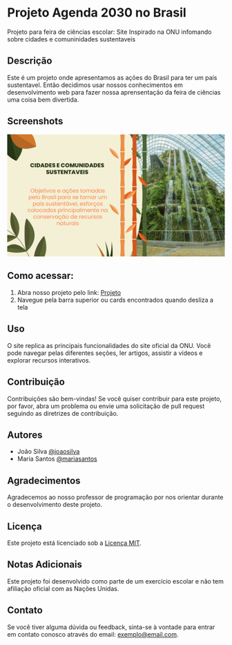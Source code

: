 # Projeto Agenda 2030 no Brasil

Projeto para feira de ciências escolar: Site Inspirado na ONU infomando sobre cidades e comuninidades sustentaveis

## Descrição

Este é um projeto onde apresentamos as ações do Brasil para ter um país sustentavel.
Então decidimos usar nossos conhecimentos em desenvolvimento web para fazer nossa aprensentação da feira de ciências
uma coisa bem divertida.

## Screenshots

![Screenshot do site](assets/img/Banner-prin.jpg)

## Como acessar:

1. Abra nosso projeto pelo link: [Projeto](https://site-onu.vercel.app/)
2. Navegue pela barra superior ou cards encontrados quando desliza a tela

## Uso

O site replica as principais funcionalidades do site oficial da ONU. Você pode navegar pelas diferentes seções, ler artigos, assistir a vídeos e explorar recursos interativos.

## Contribuição

Contribuições são bem-vindas! Se você quiser contribuir para este projeto, por favor, abra um problema ou envie uma solicitação de pull request seguindo as diretrizes de contribuição.

## Autores

- João Silva [@joaosilva](https://github.com/joaosilva)
- Maria Santos [@mariasantos](https://github.com/mariasantos)

## Agradecimentos

Agradecemos ao nosso professor de programação por nos orientar durante o desenvolvimento deste projeto.

## Licença

Este projeto está licenciado sob a [Licença MIT](LICENSE).

## Notas Adicionais

Este projeto foi desenvolvido como parte de um exercício escolar e não tem afiliação oficial com as Nações Unidas.

## Contato

Se você tiver alguma dúvida ou feedback, sinta-se à vontade para entrar em contato conosco através do email: exemplo@email.com.
